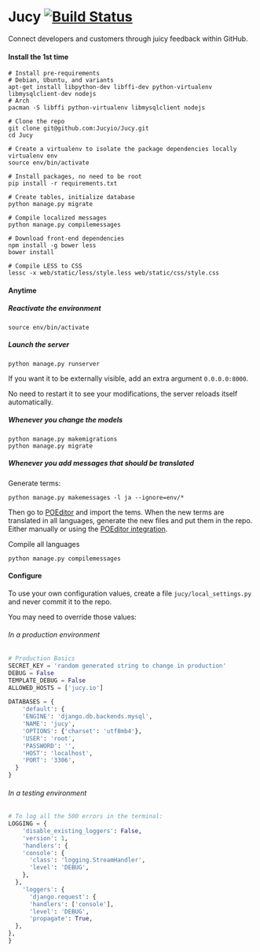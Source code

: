 # Jucy [![Build Status](https://travis-ci.org/Jucyio/Jucy.svg?branch=master)](https://travis-ci.org/Jucyio/Jucy)

Connect developers and customers through juicy feedback within GitHub.

#### Install the 1st time

```shell
# Install pre-requirements
# Debian, Ubuntu, and variants
apt-get install libpython-dev libffi-dev python-virtualenv libmysqlclient-dev nodejs
# Arch
pacman -S libffi python-virtualenv libmysqlclient nodejs

# Clone the repo
git clone git@github.com:Jucyio/Jucy.git
cd Jucy

# Create a virtualenv to isolate the package dependencies locally
virtualenv env
source env/bin/activate

# Install packages, no need to be root
pip install -r requirements.txt

# Create tables, initialize database
python manage.py migrate

# Compile localized messages
python manage.py compilemessages

# Download front-end dependencies
npm install -g bower less
bower install

# Compile LESS to CSS
lessc -x web/static/less/style.less web/static/css/style.css
```

#### Anytime

##### Reactivate the environment
```shell
source env/bin/activate
```

##### Launch the server

```shell
python manage.py runserver
```
If you want it to be externally visible, add an extra argument `0.0.0.0:8000`.

No need to restart it to see your modifications, the server reloads itself automatically.

##### Whenever you change the models

```shell
python manage.py makemigrations
python manage.py migrate
```

##### Whenever you add messages that should be translated

Generate terms:
```shell
python manage.py makemessages -l ja --ignore=env/*
```

Then go to [POEditor](https://poeditor.com/projects/view?id=29518) and import the tems. When the new terms are translated in all languages, generate the new files and put them in the repo. Either manually or using the [POEditor integration](https://poeditor.com/github/projects).

Compile all languages
```shell
python manage.py compilemessages
```

#### Configure

To use your own configuration values, create a file `jucy/local_settings.py` and never commit it to the repo.

You may need to override those values:

###### In a production environment

```python
# Production Basics
SECRET_KEY = 'random generated string to change in production'
DEBUG = False
TEMPLATE_DEBUG = False
ALLOWED_HOSTS = ['jucy.io']

DATABASES = {
    'default': {
    'ENGINE': 'django.db.backends.mysql',
    'NAME': 'jucy',
    'OPTIONS': {'charset': 'utf8mb4'},
    'USER': 'root',
    'PASSWORD': '',
    'HOST': 'localhost',
    'PORT': '3306',
  }
}
```

###### In a testing environment

```python
# To log all the 500 errors in the terminal:
LOGGING = {
    'disable_existing_loggers': False,
    'version': 1,
    'handlers': {
    'console': {
      'class': 'logging.StreamHandler',
      'level': 'DEBUG',
    },
  },
    'loggers': {
      'django.request': {
      'handlers': ['console'],
      'level': 'DEBUG',
      'propagate': True,
  },
},
}
```
